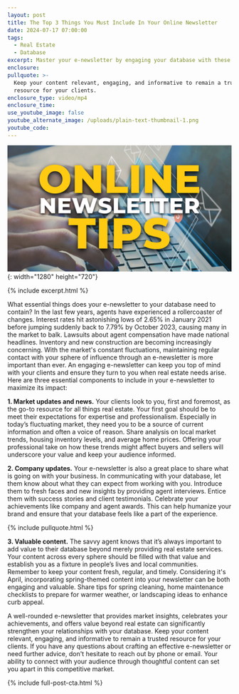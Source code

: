 ```yaml
---
layout: post
title: The Top 3 Things You Must Include In Your Online Newsletter
date: 2024-07-17 07:00:00
tags:
  - Real Estate
  - Database
excerpt: Master your e-newsletter by engaging your database with these tips.
enclosure:
pullquote: >-
  Keep your content relevant, engaging, and informative to remain a trusted
  resource for your clients.
enclosure_type: video/mp4
enclosure_time:
use_youtube_image: false
youtube_alternate_image: /uploads/plain-text-thumbnail-1.png
youtube_code:
---
```

![](/uploads/plain-text-thumbnail-1-1.png){: width="1280" height="720"}

{% include excerpt.html %}

What essential things does your e-newsletter to your database need to contain? In the last few years, agents have experienced a rollercoaster of changes. Interest rates hit astonishing lows of 2.65% in January 2021 before jumping suddenly back to 7.79% by October 2023, causing many in the market to balk. Lawsuits about agent compensation have made national headlines. Inventory and new construction are becoming increasingly concerning. With the market's constant fluctuations, maintaining regular contact with your sphere of influence through an e-newsletter is more important than ever. An engaging e-newsletter can keep you top of mind with your clients and ensure they turn to you when real estate needs arise. Here are three essential components to include in your e-newsletter to maximize its impact:

**1\. Market updates and news.** Your clients look to you, first and foremost, as the go-to resource for all things real estate. Your first goal should be to meet their expectations for expertise and professionalism. Especially in today’s fluctuating market, they need you to be a source of current information and often a voice of reason. Share analysis on local market trends, housing inventory levels, and average home prices. Offering your professional take on how these trends might affect buyers and sellers will underscore your value and keep your audience informed.

**2\. Company updates.** Your e-newsletter is also a great place to share what is going on with your business. In communicating with your database, let them know about what they can expect from working with you. Introduce them to fresh faces and new insights by providing agent interviews. Entice them with success stories and client testimonials. Celebrate your achievements like company and agent awards. This can help humanize your brand and ensure that your database feels like a part of the experience.

{% include pullquote.html %}

**3\. Valuable content.** The savvy agent knows that it’s always important to add value to their database beyond merely providing real estate services. Your content across every sphere should be filled with that value and establish you as a fixture in people’s lives and local communities. Remember to keep your content fresh, regular, and timely. Considering it's April, incorporating spring-themed content into your newsletter can be both engaging and valuable. Share tips for spring cleaning, home maintenance checklists to prepare for warmer weather, or landscaping ideas to enhance curb appeal.

A well-rounded e-newsletter that provides market insights, celebrates your achievements, and offers value beyond real estate can significantly strengthen your relationships with your database. Keep your content relevant, engaging, and informative to remain a trusted resource for your clients. If you have any questions about crafting an effective e-newsletter or need further advice, don't hesitate to reach out by phone or email. Your ability to connect with your audience through thoughtful content can set you apart in this competitive market.

{% include full-post-cta.html %}